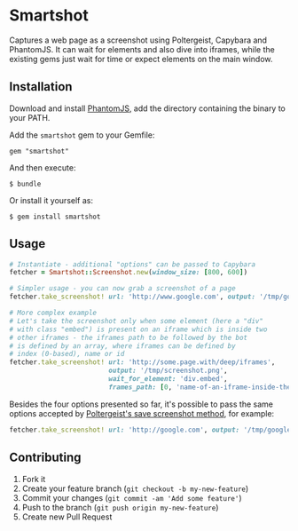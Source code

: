 # Smartshot

Captures a web page as a screenshot using Poltergeist, Capybara and PhantomJS.
It can wait for elements and also dive into iframes, while the existing gems
just wait for time or expect elements on the main window.

## Installation

Download and install [PhantomJS](http://phantomjs.org/),
add the directory containing the binary to your PATH.

Add the `smartshot` gem to your Gemfile:

    gem "smartshot"

And then execute:

    $ bundle

Or install it yourself as:

    $ gem install smartshot

## Usage

```rb
# Instantiate - additional "options" can be passed to Capybara
fetcher = Smartshot::Screenshot.new(window_size: [800, 600])

# Simpler usage - you can now grab a screenshot of a page
fetcher.take_screenshot! url: 'http://www.google.com', output: '/tmp/google.png'

# More complex example
# Let's take the screenshot only when some element (here a "div"
# with class "embed") is present on an iframe which is inside two
# other iframes - the iframes path to be followed by the bot
# is defined by an array, where iframes can be defined by
# index (0-based), name or id
fetcher.take_screenshot! url: 'http://some.page.with/deep/iframes',
                         output: '/tmp/screenshot.png',
                         wait_for_element: 'div.embed',
                         frames_path: [0, 'name-of-an-iframe-inside-the-first-iframe', 'id-of-an-iframe-inside-the-previous-one']
```

Besides the four options presented so far, it's possible to pass the same options accepted by
[Poltergeist's save screenshot method](https://github.com/teampoltergeist/poltergeist#taking-screenshots-with-some-extensions),
for example:

```rb
fetcher.take_screenshot! url: 'http://google.com', output: '/tmp/google.png', full: false, selector: '#myDiv .my-class p'
```

## Contributing

1. Fork it
2. Create your feature branch (`git checkout -b my-new-feature`)
3. Commit your changes (`git commit -am 'Add some feature'`)
4. Push to the branch (`git push origin my-new-feature`)
5. Create new Pull Request
